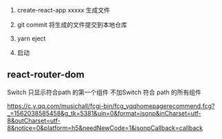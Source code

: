 1. create-react-app xxxxx 生成文件
2. git commit  将生成的文件提交到本地仓库

3. yarn eject 
4. 启动

## react-router-dom 
Switch 只显示符合path 的第一个组件
不加Switch 符合 path 的所有组件

https://c.y.qq.com/musichall/fcgi-bin/fcg_yqqhomepagerecommend.fcg?_=1562038585458&g_tk=5381&uin=0&format=jsonp&inCharset=utf-8&outCharset=utf-8&notice=0&platform=h5&needNewCode=1&jsonpCallback=callback
